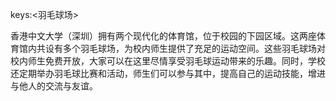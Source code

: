 keys:<羽毛球场>


香港中文大学（深圳）拥有两个现代化的体育馆，位于校园的下园区域。这两座体育馆内共设有多个羽毛球场，为校内师生提供了充足的运动空间。这些羽毛球场对校内师生免费开放，大家可以在这里尽情享受羽毛球运动带来的乐趣。同时，学校还定期举办羽毛球比赛和活动，师生们可以参与其中，提高自己的运动技能，增进与他人的交流与友谊。